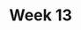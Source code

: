 # Week 13

<!-- Chapters ([The Essentials Of Computer Organization And Architecture](https://annas-archive.org/md5/5ba0d1b3a05968d49a19d41ed52c2add)):
- 6.5 Virtual Memory
  - 6.5.1 Paging
  - 6.5.2 Effective Access Time Using Paging
  - 6.5.3 Putting It All Together: Using Cache, TLBs, and Paging
  - 6.5.4 Advantages and Disadvantages of Paging and Virtual Memory
  - 6.5.5 Segmentation
  - 6.5.6 Paging Combined with Segmentation -->

<!-- Chapters ([Computer organization and design fundamentals](https://annas-archive.org/md5/21e29706fb83c40a7f4f1ffc5960c369)):
- 16 Intel 80x86 Base Architecture
  - 16.1 Why Study the 80x86?
  - 16.2 Execution Unit
    - 16.2.1 General Purpose Registers
    - 16.2.2 Address Registers
    - 16.2.3 Flags
    - 16.2.4 Internal Buses
  - 16.3 Bus Interface Unit
    - 16.3.1 Segment Addressing
    - 16.3.2 Instruction Queue
  - 16.4 Memory versus I/O Ports -->
